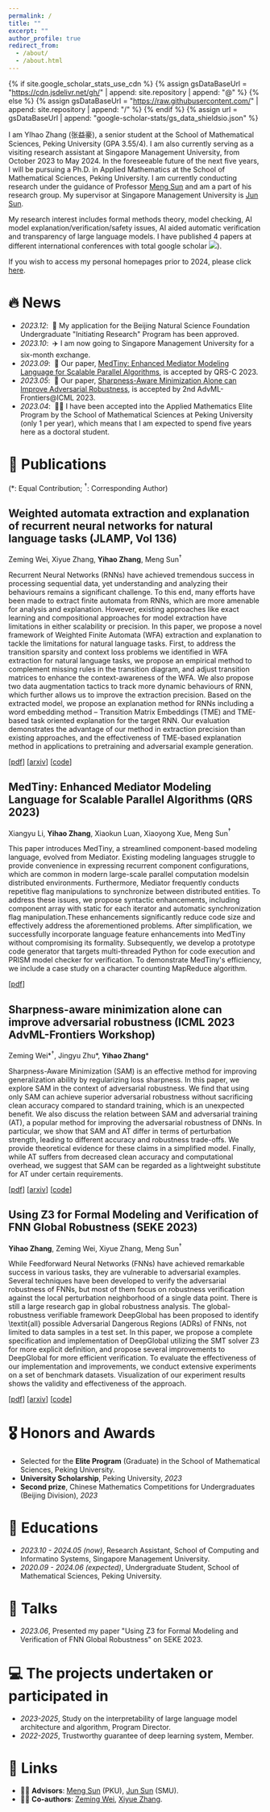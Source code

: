 ```yaml
---
permalink: /
title: ""
excerpt: ""
author_profile: true
redirect_from: 
  - /about/
  - /about.html
---
```


{% if site.google_scholar_stats_use_cdn %}
{% assign gsDataBaseUrl = "https://cdn.jsdelivr.net/gh/" | append: site.repository | append: "@" %}
{% else %}
{% assign gsDataBaseUrl = "https://raw.githubusercontent.com/" | append: site.repository | append: "/" %}
{% endif %}
{% assign url = gsDataBaseUrl | append: "google-scholar-stats/gs_data_shieldsio.json" %}

<span class='anchor' id='about-me'></span>

I am YIhao Zhang (张益豪), a senior student at the School of Mathematical Sciences, Peking University (GPA 3.55/4). I am also currently serving as a visiting research assistant at Singapore Management University, from October 2023 to May 2024. In the foreseeable future of the next five years, I will be pursuing a Ph.D. in Applied Mathematics at the School of Mathematical Sciences, Peking University. I am currently conducting research under the guidance of Professor [Meng Sun](https://www.math.pku.edu.cn/teachers/sunm/index.html) and am a part of his research group. My supervisor at Singapore Management University is [Jun Sun](https://sunjun.site/).

My research interest includes formal methods theory, model checking, AI model explanation/verification/safety issues, AI aided automatic verification and transparency of large language models. I have published 4 papers at different international conferences with total google scholar <a href='https://scholar.google.com/citations?user=9lALkz8AAAAJ'><img src="https://img.shields.io/endpoint?url={{ url | url_encode }}&logo=Google%20Scholar&labelColor=f6f6f6&color=9cf&style=flat&label=citations"></a>).

If you wish to access my personal homepages prior to 2024, please click [here](https://zhang-yihao.github.io/oldsite).


# 🔥 News
- *2023.12*: &nbsp;💸 My application for the Beijing Natural Science Foundation Undergraduate "Initiating Research" Program has been approved.
- *2023.10*: &nbsp;✈️ I am now going to Singapore Management University for a six-month exchange.
- *2023.09*: &nbsp;🎉 Our paper, [MedTiny: Enhanced Mediator Modeling Language for Scalable Parallel Algorithms](https://qrs23.techconf.org/download/webpub/pdfs/QRS-C2023-56EpUKA3a3CGa6xc1KYNzL/593900a441/593900a441.pdf), is accepted by QRS-C 2023.
- *2023.05*: &nbsp;🎉 Our paper, [Sharpness-Aware Minimization Alone can Improve Adversarial Robustness](https://arxiv.org/pdf/2305.05392v1.pdf), is accepted by 2nd AdvML-Frontiers@ICML 2023.
- *2023.04*: &nbsp;🎉🎉 I have been accepted into the Applied Mathematics Elite Program by the School of Mathematical Sciences at Peking University (only 1 per year), which means that I am expected to spend five years here as a doctoral student.

# 📝 Publications 
(*: Equal Contribution; ${}^\dagger$: Corresponding Author)
## Weighted automata extraction and explanation of recurrent neural networks for natural language tasks (JLAMP, Vol 136)
Zeming Wei, Xiyue Zhang, **Yihao Zhang**, Meng Sun${}^\dagger$

Recurrent Neural Networks (RNNs) have achieved tremendous success in processing sequential data, yet understanding and analyzing their behaviours remains a significant challenge. To this end, many efforts have been made to extract finite automata from RNNs, which are more amenable for analysis and explanation. However, existing approaches like exact learning and compositional approaches for model extraction have limitations in either scalability or precision. In this paper, we propose a novel framework of Weighted Finite Automata (WFA) extraction and explanation to tackle the limitations for natural language tasks. First, to address the transition sparsity and context loss problems we identified in WFA extraction for natural language tasks, we propose an empirical method to complement missing rules in the transition diagram, and adjust transition matrices to enhance the context-awareness of the WFA. We also propose two data augmentation tactics to track more dynamic behaviours of RNN, which further allows us to improve the extraction precision. Based on the extracted model, we propose an explanation method for RNNs including a word embedding method – Transition Matrix Embeddings (TME) and TME-based task oriented explanation for the target RNN. Our evaluation demonstrates the advantage of our method in extraction precision than existing approaches, and the effectiveness of TME-based explanation method in applications to pretraining and adversarial example generation.

[[pdf](https://arxiv.org/pdf/2306.14040)] [[arxiv](https://arxiv.org/abs/2306.14040)] [[code](https://github.com/weizeming/Extract_WFA_from_RNN_for_NL)]
## MedTiny: Enhanced Mediator Modeling Language for Scalable Parallel Algorithms (QRS 2023)

Xiangyu Li, **Yihao Zhang**, Xiaokun Luan, Xiaoyong Xue, Meng Sun${}^\dagger$

This paper introduces MedTiny, a streamlined component-based modeling language, evolved from Mediator. Existing modeling languages struggle to provide convenience in expressing recurrent component configurations, which are common in modern large-scale parallel computation modelsin distributed environments. Furthermore, Mediator frequently conducts repetitive flag manipulations to synchronize between distributed entities. To address these issues, we propose syntactic enhancements, including component array with static for each iterator and automatic synchronization flag manipulation.These enhancements significantly reduce code size and effectively address the aforementioned problems. After simplification, we successfully incorporate language feature enhancements into MedTiny without compromising its formality. Subsequently, we develop a prototype code generator that targets multi-threaded Python for code execution and PRISM model checker for verification. To demonstrate MedTiny's efficiency, we include a case study on a character counting MapReduce algorithm.

[[pdf](https://qrs23.techconf.org/download/webpub/pdfs/QRS-C2023-56EpUKA3a3CGa6xc1KYNzL/593900a441/593900a441.pdf)]
## Sharpness-aware minimization alone can improve adversarial robustness (ICML 2023 AdvML-Frontiers Workshop)

Zeming Wei\*${}^\dagger$, Jingyu Zhu\*, **Yihao Zhang**\*

Sharpness-Aware Minimization (SAM) is an effective method for improving generalization ability by regularizing loss sharpness. In this paper, we explore SAM in the context of adversarial robustness. We find that using only SAM can achieve superior adversarial robustness without sacrificing clean accuracy compared to standard training, which is an unexpected benefit. We also discuss the relation between SAM and adversarial training (AT), a popular method for improving the adversarial robustness of DNNs. In particular, we show that SAM and AT differ in terms of perturbation strength, leading to different accuracy and robustness trade-offs. We provide theoretical evidence for these claims in a simplified model. Finally, while AT suffers from decreased clean accuracy and computational overhead, we suggest that SAM can be regarded as a lightweight substitute for AT under certain requirements.

[[pdf](https://arxiv.org/pdf/2305.05392)] [[arxiv](https://arxiv.org/abs/2305.05392)] [[code](https://github.com/weizeming/SAM_AT)]

## Using Z3 for Formal Modeling and Verification of FNN Global Robustness (SEKE 2023)

**Yihao Zhang**, Zeming Wei, Xiyue Zhang, Meng Sun${}^\dagger$

While Feedforward Neural Networks (FNNs) have achieved remarkable success in various tasks, they are vulnerable to adversarial examples. Several techniques have been developed to verify the adversarial robustness of FNNs, but most of them focus on robustness verification against the local perturbation neighborhood of a single data point. There is still a large research gap in global robustness analysis. The global-robustness verifiable framework DeepGlobal has been proposed to identify \textit{all} possible Adversarial Dangerous Regions (ADRs) of FNNs, not limited to data samples in a test set. In this paper, we propose a complete specification and implementation of DeepGlobal utilizing the SMT solver Z3 for more explicit definition, and propose several improvements to DeepGlobal for more efficient verification. To evaluate the effectiveness of our implementation and improvements, we conduct extensive experiments on a set of benchmark datasets. Visualization of our experiment results shows the validity and effectiveness of the approach.

[[pdf](https://arxiv.org/pdf/2304.10558)] [[arxiv](https://arxiv.org/abs/2304.10558)] [[code](https://github.com/weizeming/Z3_for_Verification_of_FNN_Global_Robustness)]

# 🎖 Honors and Awards
- Selected for the **Elite Program** (Graduate) in the School of Mathematical Sciences, Peking University.
- **University Scholarship**, Peking University, *2023*
- **Second prize**, Chinese Mathematics Competitions for Undergraduates (Beijing Division), *2023*

# 📖 Educations
- *2023.10 - 2024.05 (now)*, Research Assistant, School of Computing and Informatino Systems, Singapore Management University.
- *2020.09 - 2024.06 (expected)*, Undergraduate Student, School of Mathematical Sciences, Peking University.

# 💬 Talks
- *2023.06*, Presented my paper "Using Z3 for Formal Modeling and Verification of FNN Global Robustness" on SEKE 2023.

# 💻 The projects undertaken or participated in
- *2023-2025*, Study on the interpretability of large language model architecture and algorithm, Program Director.
- *2022-2025*, Trustworthy guarantee of deep learning system, Member.

# 🔗 Links
- 👨‍🏫 **Advisors**: [Meng Sun](https://www.math.pku.edu.cn/teachers/sunm/index.html) (PKU), [Jun Sun](https://sunjun.site/) (SMU).
- 🧑‍🎓 **Co-authors**: [Zeming Wei](https://weizeming.github.io/), [Xiyue Zhang](https://zhang-xiyue.github.io/).

